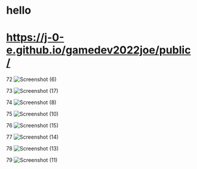 # hello
# https://j-0-e.github.io/gamedev2022joe/public/

72
![Screenshot (6)](https://user-images.githubusercontent.com/113378863/192841432-8ee6a6b0-fbbc-4d9f-815c-585c48241ce0.png)

73
![Screenshot (17)](https://user-images.githubusercontent.com/113378863/192841565-fead5853-18ed-4be2-bde3-04f866d52e33.png)

74
![Screenshot (8)](https://user-images.githubusercontent.com/113378863/192841603-f3817e09-9027-49f7-bbfb-a5cc842f8025.png)

75
![Screenshot (10)](https://user-images.githubusercontent.com/113378863/192841687-2f2ca96b-1869-44bb-81dd-de097cda9b78.png)

76
![Screenshot (15)](https://user-images.githubusercontent.com/113378863/192841859-ee2f59bf-4f38-45db-b7ac-e1a93f034fd7.png)

77
![Screenshot (14)](https://user-images.githubusercontent.com/113378863/192841886-185ad1d8-79fc-49b0-9f49-4969b2010c6e.png)

78
![Screenshot (13)](https://user-images.githubusercontent.com/113378863/192841967-e72be675-c6e8-4192-aae9-dfa1d530ab57.png)

79
![Screenshot (11)](https://user-images.githubusercontent.com/113378863/192842018-bd8e694f-4b8f-4a12-ab7b-66cd7b1fae84.png)

